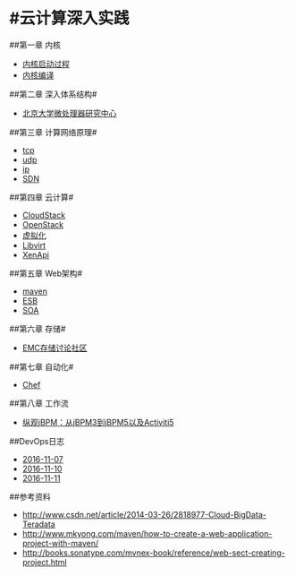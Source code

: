 #云计算深入实践
=====

##第一章 内核
* [内核启动过程](./内核启动过程.md)
* [内核编译](./内核编译.md)

##第二章 深入体系结构#
* [北京大学微处理器研究中心](http://mprc.pku.edu.cn/index.htm)

##第三章 计算网络原理#
* [tcp](./tcp.md)
* [udp](./udp)
* [ip](./ip)
* [SDN](./sdn.md)

##第四章 云计算#
* [CloudStack](./cloudstack.md)
* [OpenStack](./OpenStack.md)
* [虚拟化](./虚拟化.md)
* [Libvirt](./libvirt/libvirt.md)
* [XenApi](./xen/xenapi.md)
 
##第五章 Web架构#
* [maven](./maven.md)
* [ESB](./esb.md)
* [SOA](./soa.md)

##第六章 存储#
* [EMC存储讨论社区](https://community.emc.com/docs/DOC-19472)


##第七章 自动化#
* [Chef](https://learnchef.opscode.com/)


##第八章 工作流
* [纵观jBPM：从jBPM3到jBPM5以及Activiti5](http://www.infoq.com/cn/articles/rh-jbpm5-activiti5)

##DevOps日志
* [2016-11-07](./2016-11-07.md)
* [2016-11-10](./2016-11-10.md)
* [2016-11-11](./2016-11-11.md)


##参考资料
- http://www.csdn.net/article/2014-03-26/2818977-Cloud-BigData-Teradata
- http://www.mkyong.com/maven/how-to-create-a-web-application-project-with-maven/
- http://books.sonatype.com/mvnex-book/reference/web-sect-creating-project.html

